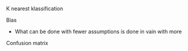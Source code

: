 K nearest klassification

Bias
- What can be done with fewer assumptions is done in vain with more

Confusion matrix